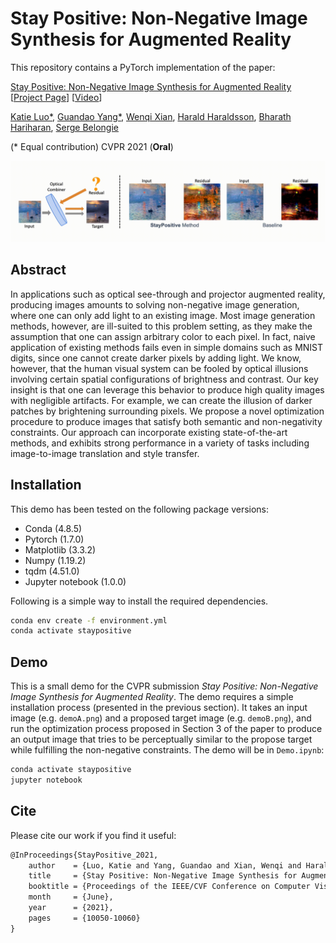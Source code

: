 # Stay Positive: Non-Negative Image Synthesis for Augmented Reality

This repository contains a PyTorch implementation of the paper:

[Stay Positive: Non-Negative Image Synthesis for Augmented Reality](https://openaccess.thecvf.com/content/CVPR2021/papers/Luo_Stay_Positive_Non-Negative_Image_Synthesis_for_Augmented_Reality_CVPR_2021_paper.pdf) \[[Project Page](https://www.cs.cornell.edu/~katieluo/publication/staypositive/)\] \[[Video](https://youtu.be/wYEbZWtQ-T4)\]

[Katie Luo*](https://www.cs.cornell.edu/~katieluo/),
[Guandao Yang*](http://www.guandaoyang.com), 
[Wenqi Xian](https://www.cs.cornell.edu/~wenqixian/),
[Harald Haraldsson](http://haraldharaldsson.com/),
[Bharath Hariharan](http://home.bharathh.info/),
[Serge Belongie](http://blogs.cornell.edu/techfaculty/serge-belongie/)

(* Equal contribution)
CVPR 2021 (**Oral**)

<p float="left">
    <img src="images/banner.gif"/>
</p>

## Abstract

In applications such as optical see-through and projector augmented reality, producing images amounts to solving non-negative image generation, where one can only add light to an existing image. Most image generation methods, however, are ill-suited to this problem setting, as they make the assumption that one can assign arbitrary color to each pixel. In fact, naive application of existing methods fails even in simple domains such as MNIST digits, since one cannot create darker pixels by adding light. We know, however, that the human visual system can be fooled by optical illusions involving certain spatial configurations of brightness and contrast. Our key insight is that one can leverage this behavior to produce high quality images with negligible artifacts. For example, we can create the illusion of darker patches by brightening surrounding pixels. We propose a novel optimization procedure to produce images that satisfy both semantic and non-negativity constraints. Our approach can incorporate existing state-of-the-art methods, and exhibits strong performance in a variety of tasks including image-to-image translation and style transfer. 

## Installation

This demo has been tested on the following package versions:
* Conda (4.8.5)
* Pytorch (1.7.0)
* Matplotlib (3.3.2)
* Numpy (1.19.2)
* tqdm (4.51.0)
* Jupyter notebook (1.0.0)

Following is a simple way to install the required dependencies.

```bash
conda env create -f environment.yml
conda activate staypositive
```

## Demo

This is a small demo for the CVPR submission _Stay Positive: Non-Negative Image Synthesis for Augmented Reality_.
The demo requires a simple installation process (presented in the previous section).
It takes an input image (e.g. `demoA.png`) and a proposed target image (e.g. `demoB.png`), and run the optimization process proposed in Section 3 of the paper to produce an output image that tries to be perceptually similar to the propose target while fulfilling the non-negative constraints.
The demo will be in `Demo.ipynb`:

```bash
conda activate staypositive
jupyter notebook
```

## Cite
Please cite our work if you find it useful:
```latex
@InProceedings{StayPositive_2021,
    author    = {Luo, Katie and Yang, Guandao and Xian, Wenqi and Haraldsson, Harald and Hariharan, Bharath and Belongie, Serge},
    title     = {Stay Positive: Non-Negative Image Synthesis for Augmented Reality},
    booktitle = {Proceedings of the IEEE/CVF Conference on Computer Vision and Pattern Recognition (CVPR)},
    month     = {June},
    year      = {2021},
    pages     = {10050-10060}
}
```
